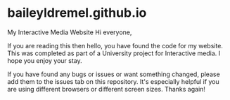# baileyldremel.github.io
My Interactive Media Website
Hi everyone,

If you are reading this then hello, you have found the code for my website. This was completed as part of a University project for Interactive media.
I hope you enjoy your stay.

If you have found any bugs or issues or want something changed, please add them to the issues tab on this repository. It's especially helpful if you are using different browsers or different screen sizes.
Thanks again!
